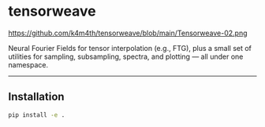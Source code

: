 # tensorweave

https://github.com/k4m4th/tensorweave/blob/main/Tensorweave-02.png

Neural Fourier Fields for tensor interpolation (e.g., FTG), plus a small set of utilities for sampling, subsampling, spectra, and plotting — all under one namespace.

---

## Installation

```bash
pip install -e .
